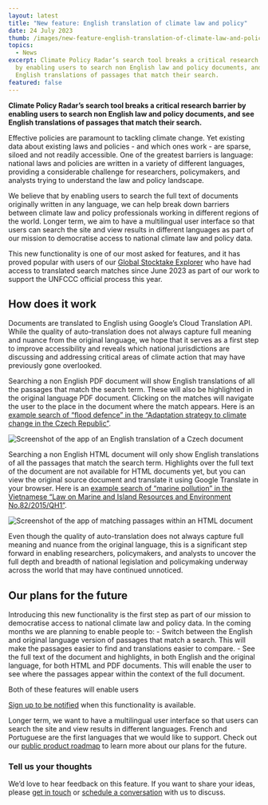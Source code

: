 ```yaml
---
layout: latest
title: "New feature: English translation of climate law and policy"
date: 24 July 2023
thumb: /images/new-feature-english-translation-of-climate-law-and-policy/screenshot-2023-07-24-at-18.16.57.png
topics:
  - News
excerpt: Climate Policy Radar’s search tool breaks a critical research barrier
  by enabling users to search non English law and policy documents, and see
  English translations of passages that match their search.
featured: false
---
```

**Climate Policy Radar’s search tool breaks a critical research barrier by enabling users to search non English law and policy documents, and see English translations of passages that match their search.**

Effective policies are paramount to tackling climate change. Yet existing data about existing laws and policies - and which ones work - are sparse, siloed and not readily accessible. One of the greatest barriers is language: national laws and policies are written in a variety of different languages, providing a considerable challenge for researchers, policymakers, and analysts trying to understand the law and policy landscape.

We believe that by enabling users to search the full text of documents originally written in any language, we can help break down barriers between climate law and policy professionals working in different regions of the world. Longer term, we aim to have a multilingual user interface so that users can search the site and view results in different languages as part of our mission to democratise access to national climate law and policy data.

This new functionality is one of our most asked for features, and it has proved popular with users of our [Global Stocktake Explorer](https://gst1.org/) who have had access to translated search matches since June 2023 as part of our work to support the UNFCCC official process this year.

## How does it work

Documents are translated to English using Google’s Cloud Translation API. While the quality of auto-translation does not always capture full meaning and nuance from the original language, we hope that it serves as a first step to improve accessibility and reveals which national jurisdictions are discussing and addressing critical areas of climate action that may have previously gone overlooked. 

Searching a non English PDF document will show English translations of all the passages that match the search term. These will also be highlighted in the original language PDF document. Clicking on the matches will navigate the user to the place in the document where the match appears.  Here is an [example search of “flood defence” in the “Adaptation strategy to climate change in the Czech Republic”](https://climate-laws.org/documents/adaptation-strategy-to-climate-change-in-the-czech-republic_213b?q=flood+defence&l=czechia).

![Screenshot of the app of an English translation of a Czech document](/images/new-feature-english-translation-of-climate-law-and-policy/screenshot-2023-07-24-at-18.16.57.png "Screenshot of the app of an English translation of a Czech document")

Searching a non English HTML document will only show English translations of all the passages that match the search term.  Highlights over the full text of the document are not available for HTML documents yet, but you can view the original source document and translate it using Google Translate in your browser. Here is an [example search of “marine pollution” in the Vietnamese “Law on Marine and Island Resources and Environment No.82/2015/QH1”](https://climate-laws.org/documents/law-on-marine-and-island-resources-and-environment-no-82-2015-qh1_50b3?q=marine+pollution&l=vietnam).

![Screenshot of the app of matching passages within an HTML document](/images/new-feature-english-translation-of-climate-law-and-policy/screenshot-2023-07-24-at-18.17.27.png "Screenshot of the app of matching passages within an HTML document")

Even though the quality of auto-translation does not always capture full meaning and nuance from the original language, this is a significant step forward in enabling researchers, policymakers, and analysts to uncover the full depth and breadth of national legislation and policymaking underway across the world that may have continued unnoticed.

## Our plans for the future

Introducing this new functionality is the first step as part of our mission to democratise access to national climate law and policy data. In the coming months we are planning to enable people to:
-﻿ Switch between the English and original language version of passages that match a search. This will make the passages easier to find and translations easier to compare.
-﻿ See the full text of the document and highlights, in both English and the original language, for both HTML and PDF documents. This will enable the user to see where the passages appear within the context of the full document.

Both of these features will enable users 

[Sign up to be notified](https://docs.google.com/forms/d/e/1FAIpQLSc3ZL7n5TpRUqqc7xfcpsj4jf7CIvUcretgy3O9ttuzdn-rBA/viewform) when this functionality is available.

Longer term, we want to have a multilingual user interface so that users can search the site and view results in different languages.  French and Portuguese are the first languages that we would like to support. Check out our [public product roadmap](https://www.notion.so/climatepolicyradar/8071896b79f540e3b975ff564791ed4a?v=bf5633ead154432ba5dfea6fc435edad) to learn more about our plans for the future.

### Tell us your thoughts

We’d love to hear feedback on this feature. If you want to share your ideas, please [get in touch](https://climatepolicyradar.org/contact) or [schedule a conversation](https://calendly.com/alan-climate-policy-radar/feedback-conversation) with us to discuss.